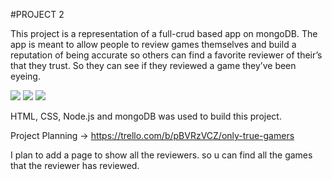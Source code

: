 #PROJECT 2

This project is a representation of a full-crud based app on mongoDB. The app is meant to allow people to review games themselves and build a reputation of being accurate so others can find a favorite reviewer of their’s that they trust. So they can see if they reviewed a game they’ve been eyeing.

<img src="https://github.com/glopez0314/Project_2/assets/136124527/c2ff6ff2-0c7a-415c-a1f5-c47ea2cc28e4"/>

<img src="https://github.com/glopez0314/Project_2/assets/136124527/5fd7df48-978f-4895-aaac-3dd30a18b0b6"/>

<img src="https://github.com/glopez0314/Project_2/assets/136124527/7630b650-6c70-456b-8864-59ad97a1541e">

HTML, CSS, Node.js and mongoDB was used to build this project.

Project Planning -> https://trello.com/b/pBVRzVCZ/only-true-gamers

I plan to add a page to show all the reviewers. so u can find all the games that the reviewer has reviewed.
